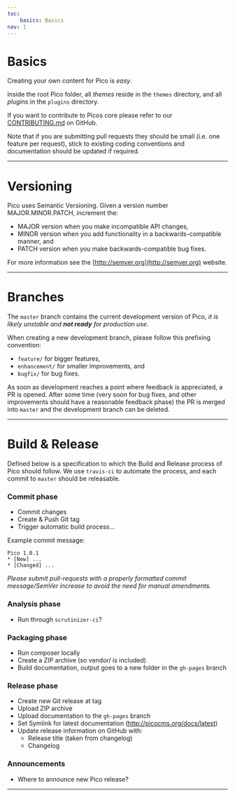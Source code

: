 ```yaml
---
toc:
    basics: Basics
nav: 1
---
```


# Basics
Creating your own content for Pico is *easy*.

Inside the root Pico folder, all *themes* reside in the `themes` directory, and all *plugins* in the `plugins` directory.

If you want to contribute to Picos core please refer to our [CONTRIBUTING.md](https://github.com/picocms/Pico/blob/master/CONTRIBUTING.md) on GitHub.

Note that if you are submitting pull requests they should be small (i.e. one feature per request), stick to existing coding conventions and documentation should be updated if required.

---

# Versioning
Pico uses Semantic Versioning. Given a version number MAJOR.MINOR.PATCH, increment the:

- MAJOR version when you make incompatible API changes,
- MINOR version when you add functionality in a backwards-compatible manner, and
- PATCH version when you make backwards-compatible bug fixes.

For more information see the [http://semver.org](http://semver.org) website.

---

# Branches
The `master` branch contains the current development version of Pico,
*it is likely unstable and __not ready__ for production use*.

When creating a new development branch, please follow this prefixing convention:

- `feature/` for bigger features,
- `enhancement/` for smaller improvements, and
- `bugfix/` for bug fixes.

As soon as development reaches a point where feedback is appreciated, a PR is opened. After some time (very soon for bug fixes, and other improvements should have a reasonable feedback phase) the PR is merged into `master` and the development branch can be deleted.

---

# Build & Release
Defined below is a specification to which the Build and Release process of Pico should follow. We use `travis-ci` to automate the process, and each commit to `master` should be releasable.

### Commit phase
- Commit changes
- Create & Push Git tag
- Trigger automatic build process...

Example commit message:

    Pico 1.0.1
    * [New] ...
    * [Changed] ...

*Please submit pull-requests with a properly
formatted commit message/SemVer increase to avoid the need for manual amendments.*

### Analysis phase
- Run through `scrutinizer-ci`?

### Packaging phase
- Run composer locally
- Create a ZIP archive (so vendor/ is included)
- Build documentation, output goes to a new folder in the `gh-pages` branch

### Release phase
- Create new Git release at tag
- Upload ZIP archive
- Upload documentation to the `gh-pages` branch
- Set Symlink for latest documentation (http://picocms.org/docs/latest)
- Update release information on GitHub with:
    - Release title (taken from changelog)
    - Changelog

### Announcements
- Where to announce new Pico release?

---
